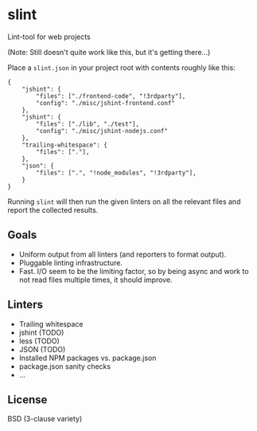 slint
=====

Lint-tool for web projects

(Note: Still doesn't quite work like this, but it's getting there...)

Place a `slint.json` in your project root with contents roughly like this:

    {
        "jshint": {
	        "files": ["./frontend-code", "!3rdparty"],
		    "config": "./misc/jshint-frontend.conf"
	    },
	    "jshint": {
	        "files": ["./lib", "./test"],
		    "config": "./misc/jshint-nodejs.conf"
	    },
	    "trailing-whitespace": {
	        "files": ["."],
	    },
	    "json": {
	        "files": [".", "!node_modules", "!3rdparty"],
	    }
    }

Running `slint` will then run the given linters on all the relevant files and
report the collected results.

Goals
-----

 * Uniform output from all linters (and reporters to format output).
 * Pluggable linting infrastructure.
 * Fast. I/O seem to be the limiting factor, so by being async and work to not
   read files multiple times, it should improve.

Linters
-------

 * Trailing whitespace
 * jshint (TODO)
 * less (TODO)
 * JSON (TODO)
 * Installed NPM packages vs. package.json
 * package.json sanity checks
 * ...

License
-------

BSD (3-clause variety)
